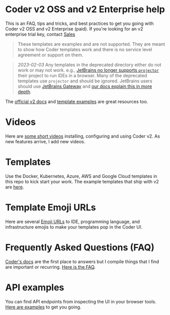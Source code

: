 # Coder v2 OSS and v2 Enterprise help

This is an FAQ, tips and tricks, and best practices to get you going with Coder v2 OSS and v2 Enterprise (paid). If you're looking for an v2 enterprise trial key, contact [Sales](https://coder.com/contact)

> These templates are examples and are not supported. They are meant to show how Coder templates work and there is no service level agreement or support on them.

> *2023-02-03* Any templates in the deprecated directory either do not work or may not work. e.g., [JetBrains no longer supports `projector`](https://lp.jetbrains.com/projector/) their project to run IDEs in a browser. Many of the deprecated templates use `projector` and should be ignored. JetBrains users should use [JetBrains Gateway]() and [our docs explain this in more depth](https://coder.com/docs/v2/latest/ides/gateway).

The [official v2 docs](https://github.com/coder/coder/tree/main/docs) and [template examples](https://github.com/coder/coder/tree/main/examples/templates) are great resources too.

# Videos

Here are [some short videos](videos.md) installing, configuring and using Coder v2. As new features arrive, I add new videos.

# Templates

Use the Docker, Kubernetes, Azure, AWS and Google Cloud templates in this repo to kick start your work. The example templates that ship with v2 are [here](https://github.com/coder/coder/tree/main/examples/templates).

# Template Emoji URLs

Here are several [Emoji URLs](emoji-urls.md) to IDE, programming language, and infrastructure emojis to make your templates pop in the Coder UI.

# Frequently Asked Questions (FAQ)

[Coder's docs](https://github.com/coder/coder/tree/main/docs) are the first place to answers but I compile things that I find are important or recurring. [Here is the FAQ](faq.md).

# API examples

You can find API endpoints from inspecting the UI in your browser tools. [Here are examples](api.md) to get you going.

